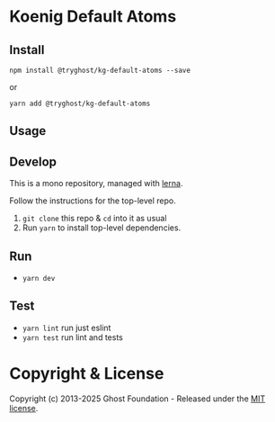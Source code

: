 # Koenig Default Atoms

## Install

`npm install @tryghost/kg-default-atoms --save`

or

`yarn add @tryghost/kg-default-atoms`


## Usage


## Develop

This is a mono repository, managed with [lerna](https://lernajs.io/).

Follow the instructions for the top-level repo.
1. `git clone` this repo & `cd` into it as usual
2. Run `yarn` to install top-level dependencies.


## Run

- `yarn dev`


## Test

- `yarn lint` run just eslint
- `yarn test` run lint and tests




# Copyright & License

Copyright (c) 2013-2025 Ghost Foundation - Released under the [MIT license](LICENSE).
